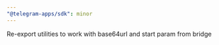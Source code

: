 ```yaml
---
"@telegram-apps/sdk": minor
---
```


Re-export utilities to work with base64url and start param from bridge
